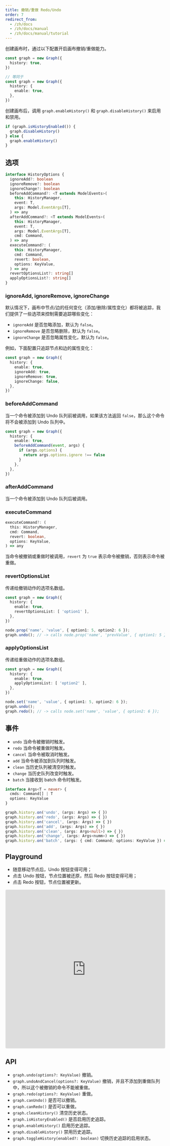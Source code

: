 ```yaml
---
title: 撤销/重做 Redo/Undo
order: 7
redirect_from:
  - /zh/docs
  - /zh/docs/manual
  - /zh/docs/manual/tutorial
---
```


创建画布时，通过以下配置开启画布撤销/重做能力。

```ts
const graph = new Graph({
  history: true,
})

// 等同于
const graph = new Graph({
  history: {
    enable: true,
  },
})
```

创建画布后，调用 `graph.enableHistory()` 和 `graph.disableHistory()` 来启用和禁用。

```ts
if (graph.isHistoryEnabled()) {
  graph.disableHistory()
} else {
  graph.enableHistory()
}
```

## 选项

```ts
interface HistoryOptions {
  ignoreAdd?: boolean
  ignoreRemove?: boolean
  ignoreChange?: boolean
  beforeAddCommand?: <T extends ModelEvents>(
    this: HistoryManager,
    event: T,
    args: Model.EventArgs[T],
  ) => any
  afterAddCommand?: <T extends ModelEvents>(
    this: HistoryManager,
    event: T,
    args: Model.EventArgs[T],
    cmd: Command,
  ) => any
  executeCommand?: (
    this: HistoryManager,
    cmd: Command,
    revert: boolean,
    options: KeyValue,
  ) => any
  revertOptionsList?: string[]
  applyOptionsList?: string[]
}
```

### ignoreAdd, ignoreRemove, ignoreChange

默认情况下，画布中节点/边的任何变化（添加/删除/属性变化）都将被追踪，我们提供了一些选项来控制需要追踪哪些变化：

- `ignoreAdd` 是否忽略添加，默认为 `false`。
- `ignoreRemove` 是否忽略删除，默认为 `false`。
- `ignoreChange` 是否忽略属性变化，默认为 `false`。

例如，下面配置只追踪节点和边的属性变化：

```ts
const graph = new Graph({
  history: {
    enable: true,
    ignoreAdd: true,
    ignoreRemove: true,
    ignoreChange: false,
  },
})
```

### beforeAddCommand 

当一个命令被添加到 Undo 队列前被调用，如果该方法返回 `false`，那么这个命令将不会被添加到 Undo 队列中。

```ts
const graph = new Graph({
  history: {
    enable: true,
    beforeAddCommand(event, args) {
      if (args.options) {
        return args.options.ignore !== false
      }
    },
  },
})
```

### afterAddCommand

当一个命令被添加到 Undo 队列后被调用。

### executeCommand

```ts
executeCommand?: (
  this: HistoryManager,
  cmd: Command,
  revert: boolean,
  options: KeyValue,
) => any
```

当命令被撤销或重做时被调用，`revert` 为 `true` 表示命令被撤销，否则表示命令被重做。

### revertOptionsList

传递给撤销动作的选项名数组。

```ts
const graph = new Graph({
  history: {
    enable: true,
    revertOptionsList: [ 'option1' ],
  },
})

node.prop('name', 'value', { option1: 5, option2: 6 });
graph.undo(); // -> calls node.prop('name', 'prevValue', { option1: 5 });
```

### applyOptionsList

传递给重做动作的选项名数组。

```ts
const graph = new Graph({
  history: {
    enable: true,
    applyOptionsList: [ 'option2' ],
  },
})

node.set('name', 'value', { option1: 5, option2: 6 });
graph.undo();
graph.redo(); // -> calls node.set('name', 'value', { option2: 6 });
```

## 事件

- `undo` 当命令被撤销时触发。
- `redo` 当命令被重做时触发。
- `cancel` 当命令被取消时触发。
- `add` 当命令被添加到队列时触发。
- `clean` 当历史队列被清空时触发。
- `change` 当历史队列改变时触发。
- `batch` 当接收到 batch 命令时触发。

```ts
interface Args<T = never> {
  cmds: Command[] | T
  options: KeyValue
}

graph.history.on('undo', (args: Args) => { })
graph.history.on('redo', (args: Args) => { })
graph.history.on('cancel', (args: Args) => { })
graph.history.on('add', (args: Args) => { })
graph.history.on('clean', (args: Args<null>) => { })
graph.history.on('change', (args: Args<numm>) => { })
graph.history.on('batch', (args: { cmd: Command; options: KeyValue }) => { })
```

## Playground

- 随意移动节点后，Undo 按钮变得可用；
- 点击 Undo 按钮，节点位置被还原，然后 Redo 按钮变得可用；
- 点击 Redo 按钮，节点位置被更新。

<iframe
     src="https://codesandbox.io/embed/x6-playground-history-i5b6q?fontsize=14&hidenavigation=1&theme=light&view=preview"
     style="width:100%; height:500px; border:1px solid #f0f0f0; border-radius: 4px; overflow:hidden;"
     title="x6-playground-history"
     allow="accelerometer; ambient-light-sensor; camera; encrypted-media; geolocation; gyroscope; hid; microphone; midi; payment; usb; vr; xr-spatial-tracking"
     sandbox="allow-autoplay allow-forms allow-modals allow-popups allow-presentation allow-same-origin allow-scripts"
   ></iframe>

## API
 
- `graph.undo(options?: KeyValue)` 撤销。
- `graph.undoAndCancel(options?: KeyValue)` 撤销，并且不添加到重做队列中，所以这个被撤销的命令不能被重做。
- `graph.redo(options?: KeyValue)` 重做。
- `graph.canUndo()` 是否可以撤销。
- `graph.canRedo()` 是否可以重做。
- `graph.cleanHistory()` 清空历史状态。
- `graph.isHistoryEnabled()` 是否启用历史追踪。
- `graph.enableHistory()` 启用历史追踪。
- `graph.disableHistory()` 禁用历史追踪。
- `graph.toggleHistory(enabled?: boolean)` 切换历史追踪的启用状态。

